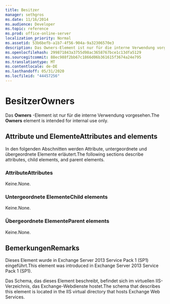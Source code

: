 ```yaml
---
title: Besitzer
manager: sethgros
ms.date: 11/16/2014
ms.audience: Developer
ms.topic: reference
ms.prod: office-online-server
localization_priority: Normal
ms.assetid: 53b6befb-a1b7-4f56-904a-9a32306570e3
description: Das Owners-Element ist nur für die interne Verwendung vorgesehen.
ms.openlocfilehash: 299871843a3755d98ac3658767bce1c13dfa5129
ms.sourcegitcommit: 88ec988f2bb67c1866d06b361615f3674a24e795
ms.translationtype: MT
ms.contentlocale: de-DE
ms.lasthandoff: 05/31/2020
ms.locfileid: "44457256"
---
```

# <a name="owners"></a><span data-ttu-id="fcba8-103">Besitzer</span><span class="sxs-lookup"><span data-stu-id="fcba8-103">Owners</span></span>

<span data-ttu-id="fcba8-104">Das **Owners** -Element ist nur für die interne Verwendung vorgesehen.</span><span class="sxs-lookup"><span data-stu-id="fcba8-104">The **Owners** element is intended for internal use only.</span></span> 

## <a name="attributes-and-elements"></a><span data-ttu-id="fcba8-105">Attribute und Elemente</span><span class="sxs-lookup"><span data-stu-id="fcba8-105">Attributes and elements</span></span>

<span data-ttu-id="fcba8-106">In den folgenden Abschnitten werden Attribute, untergeordnete und übergeordnete Elemente erläutert.</span><span class="sxs-lookup"><span data-stu-id="fcba8-106">The following sections describe attributes, child elements, and parent elements.</span></span>
  
### <a name="attributes"></a><span data-ttu-id="fcba8-107">Attribute</span><span class="sxs-lookup"><span data-stu-id="fcba8-107">Attributes</span></span>

<span data-ttu-id="fcba8-108">Keine.</span><span class="sxs-lookup"><span data-stu-id="fcba8-108">None.</span></span>
  
### <a name="child-elements"></a><span data-ttu-id="fcba8-109">Untergeordnete Elemente</span><span class="sxs-lookup"><span data-stu-id="fcba8-109">Child elements</span></span>

<span data-ttu-id="fcba8-110">Keine.</span><span class="sxs-lookup"><span data-stu-id="fcba8-110">None.</span></span>
  
### <a name="parent-elements"></a><span data-ttu-id="fcba8-111">Übergeordnete Elemente</span><span class="sxs-lookup"><span data-stu-id="fcba8-111">Parent elements</span></span>

<span data-ttu-id="fcba8-112">Keine.</span><span class="sxs-lookup"><span data-stu-id="fcba8-112">None.</span></span>
  
## <a name="remarks"></a><span data-ttu-id="fcba8-113">Bemerkungen</span><span class="sxs-lookup"><span data-stu-id="fcba8-113">Remarks</span></span>

<span data-ttu-id="fcba8-114">Dieses Element wurde in Exchange Server 2013 Service Pack 1 (SP1) eingeführt.</span><span class="sxs-lookup"><span data-stu-id="fcba8-114">This element was introduced in Exchange Server 2013 Service Pack 1 (SP1).</span></span>
  
<span data-ttu-id="fcba8-115">Das Schema, das dieses Element beschreibt, befindet sich im virtuellen IIS-Verzeichnis, das Exchange-Webdienste hostet.</span><span class="sxs-lookup"><span data-stu-id="fcba8-115">The schema that describes this element is located in the IIS virtual directory that hosts Exchange Web Services.</span></span>
  


